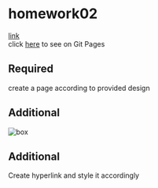 # homework02
[link](https://github.com/garevna/wiki/wiki/hw-02) <br>
click [here](https://demiez.github.io/homework02/) to see on Git Pages

## Required
create a page according to provided design

## Additional
![box](https://github.com/garevna/wiki/raw/master/media/hw-02.gif?raw=true)

## Additional
Create hyperlink and style it accordingly
